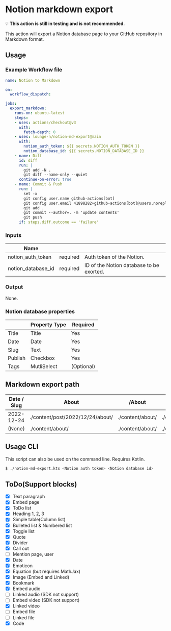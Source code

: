 # Notion markdown export
💡 **This action is still in testing and is not recommended.**

This action will export a Notion database page to your GitHub repository in Markdown format.

## Usage

### Example Workflow file

```yaml
name: Notion to Markdown

on:
  workflow_dispatch:

jobs:
  export_markdown:
    runs-on: ubuntu-latest
    steps:
    - uses: actions/checkout@v3
      with:
        fetch-depth: 0
    - uses: lounge-n/notion-md-export@main
      with:
        notion_auth_token: ${{ secrets.NOTION_AUTH_TOKEN }}
        notion_database_id: ${{ secrets.NOTION_DATABASE_ID }}
    - name: Diff
      id: diff
      run: |
        git add -N .
        git diff --name-only --quiet
      continue-on-error: true
    - name: Commit & Push
      run: |
        set -x
        git config user.name github-actions[bot]
        git config user.email 41898282+github-actions[bot]@users.noreply.github.com
        git add .
        git commit --author=. -m 'update contents'
        git push
      if: steps.diff.outcome == 'failure'
```

### Inputs

| Name |  |  |
| --- | --- | --- |
| notion_auth_token | required | Auth token of the Notion. |
| notion_database_id | required | ID of the Notion database to be exorted. |

### Output

None.

### Notion database properties

|  | Property Type | Required |
| --- | --- | --- |
| Title | Title | Yes |
| Date | Date | Yes |
| Slug | Text | Yes |
| Publish | Checkbox | Yes |
| Tags | MutliSelect | (Optional) |

## Markdown export path

| Date / Slug | About | /About | (None) |
| --- | --- | --- | --- |
| 2022-12-24 | ./content/post/2022/12/24/about/ | ./content/about/ | ./content/post/2022/12/24/ |
| (None) | ./content/about/ | ./content/about/ | ./content/default/ |

## Usage CLI

This script can also be used on the command line.
Requires Kotlin.

```bash
$ ./notion-md-export.kts <Notion auth token> <Notion database id>
```

## ToDo(Support blocks)
- [x] Text paragraph
- [x] Embed page
- [x] ToDo list
- [x] Heading 1, 2, 3
- [x] Simple table(Column list)
- [x] Bulleted list & Numbered list
- [x] Toggle list
- [x] Quote
- [x] Divider
- [x] Call out
- [ ] Mention page, user
- [x] Date
- [x] Emoticon
- [x] Equation (but requires MathJax)
- [x] Image (Embed and Linked)
- [x] Bookmark
- [x] Embed audio
- [ ] Linked audio (SDK not support)
- [ ] Embed video (SDK not support)
- [x] Linked video
- [ ] Embed file
- [ ] Linked file
- [x] Code
